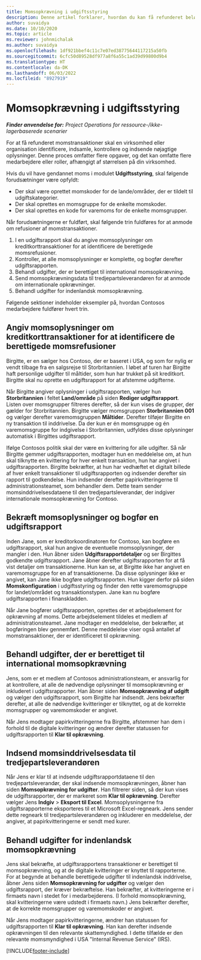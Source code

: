 ```yaml
---
title: Momsopkrævning i udgiftsstyring
description: Denne artikel forklarer, hvordan du kan få refunderet beløb fra berettigede momstransaktioner.
author: suvaidya
ms.date: 10/10/2020
ms.topic: article
ms.reviewer: johnmichalak
ms.author: suvaidya
ms.openlocfilehash: 1df921bbef4c11c7e07ed38775644117215a50fb
ms.sourcegitcommit: 6cfc50d89528df977a8f6a55c1ad39d99800d9b4
ms.translationtype: HT
ms.contentlocale: da-DK
ms.lasthandoff: 06/03/2022
ms.locfileid: "8927919"
---
```

# <a name="vat-recovery-in-expense-management"></a>Momsopkrævning i udgiftsstyring

_**Finder anvendelse for:** Project Operations for ressource-/ikke-lagerbaserede scenarier_

For at få refunderet momstransaktioner skal en virksomhed eller organisation identificere, indsamle, kontrollere og indsende nøjagtige oplysninger. Denne proces omfatter flere opgaver, og det kan omfatte flere medarbejdere eller roller, afhængigt af størrelsen på din virksomhed.

Hvis du vil have gendannet moms i modulet **Udgiftsstyring**, skal følgende forudsætninger være opfyldt:

- Der skal være oprettet momskoder for de lande/områder, der er tildelt til udgiftskategorier.
- Der skal oprettes en momsgruppe for de enkelte momskoder.
- Der skal oprettes en kode for varemoms for de enkelte momsgrupper.

Når forudsætningerne er fuldført, skal følgende trin fuldføres for at anmode om refusioner af momstransaktioner.

1. I en udgiftsrapport skal du angive momsoplysninger om kreditkorttransaktioner for at identificere de berettigede momsrefusioner.
2. Kontroller, at alle momsoplysninger er komplette, og bogfør derefter udgiftsrapporten.
3. Behandl udgifter, der er berettiget til international momsopkrævning.
4. Send momsopkrævningsdata til tredjepartsleverandøren for at anmode om internationale opkrævninger.
5. Behandl udgifter for indenlandsk momsopkrævning.

Følgende sektioner indeholder eksempler på, hvordan Contosos medarbejdere fuldfører hvert trin.

## <a name="enter-tax-information-about-credit-card-transactions-to-identify-eligible-vat-refunds"></a>Angiv momsoplysninger om kreditkorttransaktioner for at identificere de berettigede momsrefusioner

Birgitte, er en sælger hos Contoso, der er baseret i USA, og som for nylig er vendt tilbage fra en salgsrejse til Storbritannien. I løbet af turen har Birgitte haft personlige udgifter til måltider, som hun har trukket på sit kreditkort. Birgitte skal nu oprette en udgiftsrapport for at afstemme udgifterne.

Når Birgitte angiver oplysninger i udgiftsrapporten, vælger hun **Storbritannien** i feltet **Land/område** på siden **Rediger udgiftsrapport**. Listen over momsgrupper filtreres derefter, så der kun vises de grupper, der gælder for Storbritannien. Birgitte vælger momsgruppen **Storbritannien 001** og vælger derefter varemomsgruppen **Måltider**. Derefter tilføjer Birgitte en ny transaktion til inddrivelse. Da der kun er én momsgruppe og én varemomsgruppe for indgivelse i Storbritannien, udfyldes disse oplysninger automatisk i Birgittes udgiftsrapport.

Ifølge Contosos politik skal der være en kvittering for alle udgifter. Så når Birgitte gemmer udgiftsrapporten, modtager hun en meddelelse om, at hun skal tilknytte en kvittering for hver enkelt transaktion, hun har angivet i udgiftsrapporten. Birgitte bekræfter, at hun har vedhæftet et digitalt billede af hver enkelt transaktioner til udgiftsrapporten og indsender derefter sin rapport til godkendelse. Hun indsender derefter papirkvitteringerne til administrationsteamet, som behandler dem. Dette team sender momsinddrivelsesdataene til den tredjepartsleverandør, der indgiver internationale momsopkrævning for Contoso.

## <a name="verify-tax-information-and-post-an-expense-report"></a>Bekræft momsoplysninger og bogfør en udgiftsrapport

Inden Jane, som er kreditorkoordinatoren for Contoso, kan bogføre en udgiftsrapport, skal hun angive de eventuelle momsoplysninger, der mangler i den. Hun åbner siden **Udgiftsrapportdetaljer** og ser Birgittes godkendte udgiftsrapport. Jane åbner derefter udgiftsrapporten for at få vist detaljer om transaktionerne. Hun kan se, at Birgitte ikke har angivet en varemomsgruppe for en af transaktionerne. Da disse oplysninger ikke er angivet, kan Jane ikke bogføre udgiftsrapporten. Hun kigger derfor på siden **Momskonfiguration** i udgiftsstyring og finder den rette varemomsgruppe for landet/området og transaktionstypen. Jane kan nu bogføre udgiftsrapporten i finanskladden.

Når Jane bogfører udgiftsrapporten, oprettes der et arbejdselement for opkrævning af moms. Dette arbejdselement tildeles et medlem af administrationsteamet. Jane modtager en meddelelse, der bekræfter, at bogføringen blev gennemført. Denne meddelelse viser også antallet af momstransaktioner, der er identificeret til opkrævning.

## <a name="process-expenses-that-are-eligible-for-international-vat-recovery"></a>Behandl udgifter, der er berettiget til international momsopkrævning

Jens, som er et medlem af Contosos administrationsteam, er ansvarlig for at kontrollere, at alle de nødvendige oplysninger til momsopkrævning er inkluderet i udgiftsrapporter. Han åbner siden **Momsopkrævning af udgift** og vælger den udgiftsrapport, som Birgitte har indsendt. Jens bekræfter derefter, at alle de nødvendige kvitteringer er tilknyttet, og at de korrekte momsgrupper og varemomskoder er angivet.

Når Jens modtager papirkvitteringerne fra Birgitte, afstemmer han dem i forhold til de digitale kvitteringer og ændrer derefter statussen for udgiftsrapporten til **Klar til opkrævning**.

## <a name="send-vat-recovery-data-to-the-third-party-vendor"></a>Indsend momsinddrivelsesdata til tredjepartsleverandøren

Når Jens er klar til at indsende udgiftsrapportdataene til den tredjepartsleverandør, der skal indsende momsopkrævningen, åbner han siden **Momsopkrævning for udgifter**. Han filtrerer siden, så der kun vises de udgiftsrapporter, der er markeret som **Klar til opkrævning**. Derefter vælger Jens **Indgiv** &gt; **Eksport til Excel**. Momsoplysningerne fra udgiftsrapporterne eksporteres til et Microsoft Excel-regneark. Jens sender dette regneark til tredjepartsleverandøren og inkluderer en meddelelse, der angiver, at papirkvitteringerne er sendt med kurer.

## <a name="process-expenses-for-domestic-vat-recovery"></a>Behandl udgifter for indenlandsk momsopkrævning

Jens skal bekræfte, at udgiftsrapportens transaktioner er berettiget til momsopkrævning, og at de digitale kvitteringer er knyttet til rapporterne. For at begynde at behandle berettigede udgifter til indenlandsk inddrivelse, åbner Jens siden **Momsopkrævning for udgifter** og vælger den udgiftsrapport, der kræver bekræftelse. Han bekræfter, at kvitteringerne er i firmaets navn i stedet for i medarbejderens. (I forhold momsopkrævning, skal kvitteringerne være udstedt i firmaets navn.) Jens bekræfter derefter, at de korrekte momsgrupper og varemomskoder er angivet.

Når Jens modtager papirkvitteringerne, ændrer han statussen for udgiftsrapporten til **Klar til opkrævning**. Han kan derefter indsende opkrævningen til den relevante skattemyndighed. I dette tilfælde er den relevante momsmyndighed i USA "Internal Revenue Service" (IRS).


[!INCLUDE[footer-include](../includes/footer-banner.md)]